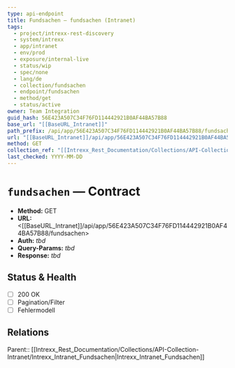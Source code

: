 ```yaml
---
type: api-endpoint
title: Fundsachen — fundsachen (Intranet)
tags:
  - project/intrexx-rest-discovery
  - system/intrexx
  - app/intranet
  - env/prod
  - exposure/internal-live
  - status/wip
  - spec/none
  - lang/de
  - collection/fundsachen
  - endpoint/fundsachen
  - method/get
  - status/active
owner: Team Integration
guid_hash: 56E423A507C34F76FD114442921B0AF44BA57B88
base_url: "[[BaseURL_Intranet]]"
path_prefix: /api/app/56E423A507C34F76FD114442921B0AF44BA57B88/fundsachen$4
url: "[[BaseURL_Intranet]]/api/app/56E423A507C34F76FD114442921B0AF44BA57B88/fundsachen"
method: GET
collection_ref: "[[Intrexx_Rest_Documentation/Collections/API-Collection-Intranet/Intrexx_Intranet_Fundsachen|Intrexx_Intranet_Fundsachen]]"
last_checked: YYYY-MM-DD
---
```


# `fundsachen` — Contract
- **Method:** GET  
- **URL:** <[[BaseURL_Intranet]]/api/app/56E423A507C34F76FD114442921B0AF44BA57B88/fundsachen>  
- **Auth:** _tbd_  
- **Query-Params:** _tbd_  
- **Response:** _tbd_

## Status & Health
- [ ] 200 OK
- [ ] Pagination/Filter
- [ ] Fehlermodell

## Relations
Parent:: [[Intrexx_Rest_Documentation/Collections/API-Collection-Intranet/Intrexx_Intranet_Fundsachen|Intrexx_Intranet_Fundsachen]]
